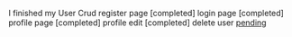 
I finished my
User Crud
register page [completed]
login page [completed]
profile page [completed]
profile edit [completed]
delete user [pending](1day)

